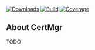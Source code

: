 [![Downloads](https://img.shields.io/github/downloads/hdecarne-github/certmgr/total.svg)](https://github.com/hdecarne-github/certmgr/releases)
[![Build](https://github.com/hdecarne-github/certmgr/actions/workflows/build.yml/badge.svg)](https://github.com/hdecarne-github/certmgr/actions/workflows/build.yml)
[![Coverage](https://sonarcloud.io/api/project_badges/measure?project=hdecarne-github_certmgr&metric=coverage)](https://sonarcloud.io/summary/new_code?id=hdecarne-github_certmgr)

## About CertMgr
TODO
